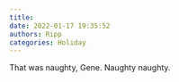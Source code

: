 ```yaml
---
title: 
date: 2022-01-17 19:35:52
authors: Ripp
categories: Holiday
---
```


 That was naughty, Gene.  Naughty naughty.